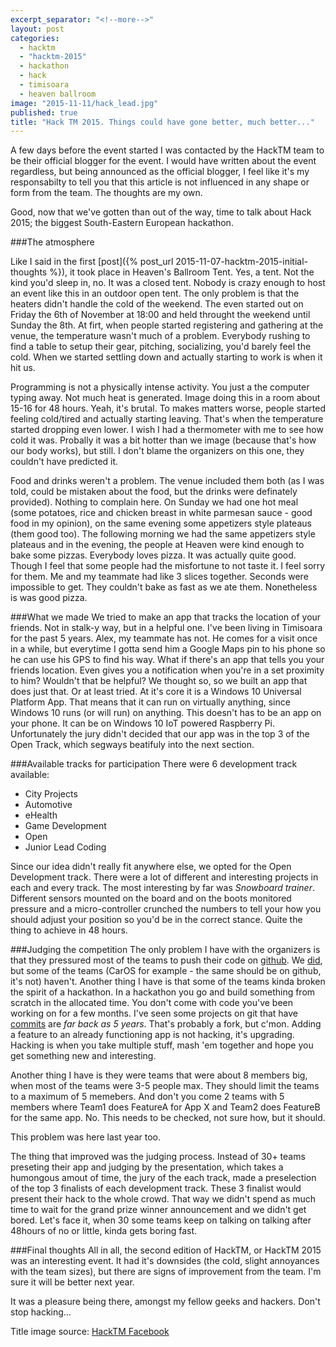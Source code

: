 ```yaml
---
excerpt_separator: "<!--more-->"
layout: post
categories: 
  - hacktm
  - "hacktm-2015"
  - hackathon
  - hack
  - timisoara
  - heaven ballroom
image: "2015-11-11/hack_lead.jpg"
published: true
title: "Hack TM 2015. Things could have gone better, much better..."
---
```





A few days before the event started I was contacted by the HackTM team to be their official blogger for the event. I would have written about the event regardless, but being announced as the official blogger, I feel like it's my responsabilty to tell you that this article is not influenced in any shape or form from the team. The thoughts are my own.

Good, now that we've gotten than out of the way, time to talk about Hack 2015; the biggest South-Eastern European hackathon.

###The atmosphere

Like I said in the first [post]({% post_url 2015-11-07-hacktm-2015-initial-thoughts %}), it took place in Heaven's Ballroom Tent. Yes, a tent. Not the kind you'd sleep in, no. It was a closed tent. Nobody is crazy enough to host an event like this in an outdoor open tent. The only problem is that the heaters didn't handle the cold of the weekend. The even started out on Friday the 6th of November at 18:00 and held throught the weekend until Sunday the 8th. At firt, when people started registering and gathering at the venue, the temperature wasn't much of a problem. Everybody rushing to find a table to setup their gear, pitching, socializing, you'd barely feel the cold. When we started settling down and actually starting to work is when it hit us.

Programming is not a physically intense activity. You just a the computer typing away. Not much heat is generated. Image doing this in a room about 15-16 for 48 hours. Yeah, it's brutal. To makes matters worse, people started feeling cold/tired and actually starting leaving. That's when the temperature started dropping even lower. I wish I had a thermometer with me to see how cold it was. Probally it was a bit hotter than we image (because that's how our body works), but still. I don't blame the organizers on this one, they couldn't have predicted it.

Food and drinks weren't a problem. The venue included them both (as I was told, could be mistaken about the food, but the drinks were definately provided). Nothing to complain here. On Sunday we had one hot meal (some potatoes, rice and chicken breast in white parmesan sauce - good food in my opinion), on the same evening some appetizers style plateaus (them good too). The following morning we had the same appetizers style plateaus and in the evening, the people at Heaven were kind enough to bake some pizzas. Everybody loves pizza. It was actually quite good. Though I feel that some people had the misfortune to not taste it. I feel sorry for them. Me and my teammate had like 3 slices together. Seconds were impossible to get. They couldn't bake as fast as we ate them. Nonetheless is was good pizza.

###What we made
We tried to make an app that tracks the location of your friends. Not in stalk-y way, but in a helpful one. I've been living in Timisoara for the past 5 years. Alex, my teammate has not. He comes for a visit once in a while, but everytime I gotta send him a Google Maps pin to his phone so he can use his GPS to find his way. What if there's an app that tells you your friends location. Even gives you a notification when you're in a set proximity to him? Wouldn't that be helpful? We thought so, so we built an app that does just that. Or at least tried. At it's core it is a Windows 10 Universal Platform App. That means that it can run on virtually anything, since Windows 10 runs (or will run) on anything. This doesn't has to be an app on your phone. It can be on Windows 10 IoT powered Raspberry Pi. Unfortunately the jury didn't decided that our app was in the top 3 of the Open Track, which segways beatifuly into the next section.

###Available tracks for participation
There were 6 development track available:

* City Projects
* Automotive
* eHealth
* Game Development
* Open
* Junior Lead Coding

Since our idea didn't really fit anywhere else, we opted for the Open Development track. 
There were a lot of different and interesting projects in each and every track. The most interesting by far was _Snowboard trainer_. Different sensors mounted on the board and on the boots monitored pressure and a micro-controller crunched the numbers to tell your how you should adjust your position so you'd be in the correct stance. Quite the thing to achieve in 48 hours.

###Judging the competition
The only problem I have with the organizers is that they pressured most of the teams to push their code on [github](https://github.com/hacktm15). We [did](https://github.com/hacktm15/perimtr), but some of the teams (CarOS for example - the same should be on github, it's not) haven't. Another thing I have is that some of the teams kinda broken the spirit of a hackathon. In a hackathon you go and build something from scratch in the allocated time. You don't come with code you've been working on for a few months. I've seen some projects on git that have [commits](https://github.com/hacktm15/pph/commits/master) are *far back as 5 years*. That's probably a fork, but c'mon. Adding a feature to an already functioning app is not hacking, it's upgrading. Hacking is when you take multiple stuff, mash 'em together and hope you get something new and interesting.

Another thing I have is they were teams that were about 8 members big, when most of the teams were 3-5 people max. They should limit the teams to a maximum of 5 memebers. And don't you come 2 teams with 5 members where Team1 does FeatureA for App X and Team2 does FeatureB for the same app. No. This needs to be checked, not sure how, but it should.

This problem was here last year too.

The thing that improved was the judging process. Instead of 30+ teams preseting their app and judging by the presentation, which takes a humongous amout of time, the jury of the each track, made a preselection of the top 3 finalists of each development track. These 3 finalist would present their hack to the whole crowd. That way we didn't spend as much time to wait for the grand prize winner announcement and we didn't get bored. Let's face it, when 30 some teams keep on talking on talking after 48hours of no or little, kinda gets boring fast.

###Final thoughts
All in all, the second edition of HackTM, or HackTM 2015 was an interesting event. It had it's downsides (the cold, slight annoyances with the team sizes), but there are signs of improvement from the team. I'm sure it will be better next year. 

It was a pleasure being there, amongst my fellow geeks and hackers. Don't stop hacking...

Title image source: [HackTM Facebook](https://www.facebook.com/hacktm.ro/photos/t.100000283420637/1013101655416272/)
